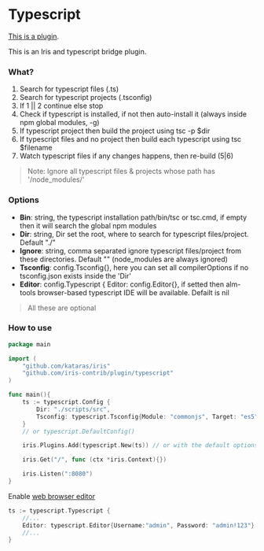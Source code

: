 # Typescript

[This is a plugin](https://github.com/iris-contrib/plugin/tree/master/typescript).

This is an Iris and typescript bridge plugin.

### What?

1. Search for typescript files (.ts)
2.    Search for typescript projects (.tsconfig)
3.    If 1 || 2 continue else stop
4.    Check if typescript is installed, if not then auto-install it (always inside npm global modules, -g)
5.    If typescript project then build the project using tsc -p $dir
6.    If typescript files and no project then build each typescript using tsc $filename
7.    Watch typescript files if any changes happens, then re-build (5|6)

 >Note: Ignore all typescript files & projects whose path has '/node_modules/'


### Options

 - **Bin**: string, the typescript installation path/bin/tsc or tsc.cmd, if empty then it will search the global npm modules
 - **Dir**: string, Dir set the root, where to search for typescript files/project. Default "./" 
 - **Ignore**: string, comma separated ignore typescript files/project from these directories. Default "" (node_modules are always ignored) 
 - **Tsconfig**: config.Tsconfig{}, here you can set all compilerOptions if no tsconfig.json exists inside the 'Dir' 
 - **Editor**: config.Typescript { Editor: config.Editor{}, if setted then alm-tools browser-based typescript IDE will be available. Defailt is nil
 
 >All these are optional


### How to use

```go
package main

import (
    "github.com/kataras/iris"
    "github.com/iris-contrib/plugin/typescript"
)

func main(){
    ts := typescript.Config {
        Dir: "./scripts/src",
        Tsconfig: typescript.Tsconfig{Module: "commonjs", Target: "es5"}, 
    }
    // or typescript.DefaultConfig()

    iris.Plugins.Add(typescript.New(ts)) // or with the default options just: typescript.New()

    iris.Get("/", func (ctx *iris.Context){})

    iris.Listen(":8080")
}
```

Enable [web browser editor](plugin-editor.md)

```go
ts := typescript.Typescript {
    //...
    Editor: typescript.Editor{Username:"admin", Password: "admin!123"}
    //...
}

```